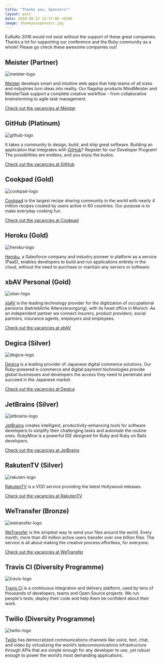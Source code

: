 ```yaml
---
title: "Thanks you, Sponsors!"
layout: post
date: 2018-08-22 13:37:00 +0100
image: thankyousponsors.jpg
---
```


EuRuKo 2018 would not exist without the support of these great companies. Thanks a lot for supporting our conference and the Ruby community as a whole! Please go check these awesome companies out!

## Meister (Partner)
![meister-logo](https://euruko2018.org/assets/images/sponsors/meisterlabs.svg)

[Meister](https://meister.com) develops smart and intuitive web apps that help teams of all sizes and industries turn ideas into reality. Our flagship products MindMeister and MeisterTask support a complete creative workflow - from collaborative brainstorming to agile task management.

[Check out the vacancies at Meister](https://euruko2018.org/jobs/meister)

## GitHub (Platinum)
![github-logo](https://euruko2018.org/assets/images/sponsors/github.png)

It takes a community to design, build, and ship great software. Building an application that integrates with [GitHub](https://github.com)? Register for our Developer Program! The possibilities are endless, and you enjoy the kudos. 

[Check out the vacancies at GitHub](https://euruko2018.org/jobs/github)

## Cookpad (Gold)
![cookpad-logo](https://euruko2018.org/assets/images/sponsors/cookpad.png)

[Cookpad](https://cookpadteam.com) is the largest recipe sharing community in the world with nearly 4 million recipes created by users active in 60 countries. Our purpose is to make everyday cooking fun.

[Check out the vacancies at Cookpad](https://euruko2018.org/jobs/cookpad)

## Heroku (Gold)
![heroku-logo](https://euruko2018.org/assets/images/sponsors/heroku.svg)

[Heroku](https://heroku.com/home), a Salesforce company and industry pioneer in platform as a service (PaaS), enables developers to build and run applications entirely in the cloud, without the need to purchase or maintain any servers or software.

## xbAV Personal (Gold)
![xbav-logo](https://euruko2018.org/assets/images/sponsors/xbav.svg)

[xbAV](https://xbav.de) is the leading technology provider for the digitization of occupational pensions (betriebliche Altersversorgung), with its head office in Munich. As an independent partner we connect insurers, product providers, social partners, insurance agents, employers and employees.

[Check out the vacancies at xbAV](https://euruko2018.org/jobs/xbav)

## Degica (Silver)
![degica-logo](https://euruko2018.org/assets/images/sponsors/degica.svg)

[Degica](https://degica.com) is a leading provider of Japanese digital commerce solutions. Our Ruby-powered e-commerce and digital payment technologies provide global businesses and developers the access they need to penetrate and succeed in the Japanese market.

[Check out the vacancies at Degica](https://euruko2018.org/jobs/degica)

## JetBrains (Silver)
![jetbrains-logo](https://euruko2018.org/assets/images/sponsors/jetbrains.svg)

[JetBrains](https://jetbrains.com) creates intelligent, productivity-enhancing tools for software developers to simplify their challenging tasks and automate the routine ones. RubyMine is a powerful IDE designed for Ruby and Ruby on Rails developers.

[Check out the vacancies at JetBrains](https://euruko2018.org/jobs/jetbrains)

## RakutenTV (Silver)
![rakuten-logo](https://euruko2018.org/assets/images/sponsors/rakuten.png)

[RakutenTV](https://rakuten.tv) is a VOD service providing the latest Hollywood releases.

[Check out the vacancies at RakutenTV](https://euruko2018.org/jobs/rakuten)

## WeTransfer (Bronze)
![wetransfer-logo](https://euruko2018.org/assets/images/sponsors/wetransfer.svg)

[WeTransfer](https://wetransfer.com) is the simplest way to send your files around the world. Every month, more than 40 million active users transfer over one billion files. The service is all about making the creative process effortless, for everyone.

[Check out the vacancies at WeTransfer](https://euruko2018.org/jobs/wetransfer)

## Travis CI (Diversity Programme)
![travis-logo](https://euruko2018.org/assets/images/sponsors/travis.png)

[Travis CI](https://travis-ci.com/?utm_source=EURUKO2018) is a continuous integration and delivery platform, used by tens of thousands of developers, teams and Open Source projects. We run people's tests, deploy their code and help them be confident about their work.

## Twilio (Diversity Programme)
![twilio-logo](https://euruko2018.org/assets/images/sponsors/twilio.png)

[Twilio](https://twilio.com) has democratized communications channels like voice, text, chat, and video by virtualizing the world’s telecommunications infrastructure through APIs that are simple enough for any developer to use, yet robust enough to power the world’s most demanding applications.
